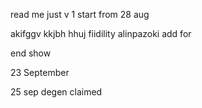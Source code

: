 read me
just v 1 
start from 28 aug

akifggv
kkjbh hhuj fiidility
alinpazoki
add for

end show

23 September 

25 sep
degen claimed 
